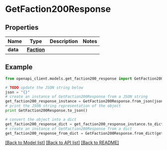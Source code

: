 # GetFaction200Response


## Properties
Name | Type | Description | Notes
------------ | ------------- | ------------- | -------------
**data** | [**Faction**](Faction.md) |  | 

## Example

```python
from openapi_client.models.get_faction200_response import GetFaction200Response

# TODO update the JSON string below
json = "{}"
# create an instance of GetFaction200Response from a JSON string
get_faction200_response_instance = GetFaction200Response.from_json(json)
# print the JSON string representation of the object
print GetFaction200Response.to_json()

# convert the object into a dict
get_faction200_response_dict = get_faction200_response_instance.to_dict()
# create an instance of GetFaction200Response from a dict
get_faction200_response_from_dict = GetFaction200Response.from_dict(get_faction200_response_dict)
```
[[Back to Model list]](../README.md#documentation-for-models) [[Back to API list]](../README.md#documentation-for-api-endpoints) [[Back to README]](../README.md)


